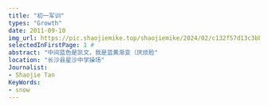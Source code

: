 ```yaml
---
title: "初一军训"
types: "Growth"
date: 2011-09-10
img_url: https://pic.shaojiemike.top/shaojiemike/2024/02/c132f57d13c3bbf4abf342d44f333666.png
selectedInFirstPage: 1 # 
abstract: "中间蓝色是凯文，我是蓝黄渐变（厌烦脸"
location: "长沙县星沙中学操场"
Journalist:
- Shaojie Tan
KeyWords:
- snow
---
```


